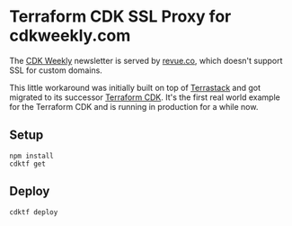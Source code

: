 # Terraform CDK SSL Proxy for cdkweekly.com

The [CDK Weekly](https://www.cdkweekly.com/) newsletter is served by [revue.co](https://www.getrevue.co/), which doesn't support SSL for custom domains.

This little workaround was initially built on top of [Terrastack](https://github.com/terrastackio/terrastack) and got migrated to its successor [Terraform CDK](https://github.com/hashicorp/terraform-cdk/). It's the first real world example for the Terraform CDK and is running in production for a while now.

## Setup

```
npm install
cdktf get
```

## Deploy

```
cdktf deploy
```
